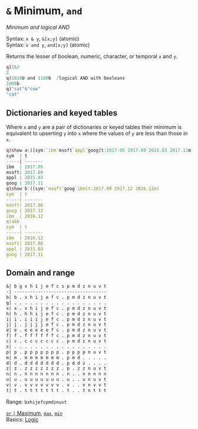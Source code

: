 # `&` Minimum, `and`



_Minimum and logical AND_

Syntax: `x & y`, `&[x;y]` (atomic)  
Syntax: `x and y`, `and[x;y]` (atomic)

Returns the lesser of boolean, numeric, character, or temporal `x` and `y`. 

```q
q)2&3
2
q)1010b and 1100b  /logical AND with booleans
1000b
q)"sat"&"cow"
"cat"
```


## Dictionaries and keyed tables

Where `x` and `y` are a pair of dictionaries or keyed tables their minimum is equivalent to upserting `y` into `x` where the values of `y` are less than those in `x`.

```q
q)show a:([sym:`ibm`msoft`appl`goog]t:2017.05 2017.09 2015.03 2017.11m)
sym  | t
-----| -------
ibm  | 2017.05
msoft| 2017.09
appl | 2015.03
goog | 2017.11
q)show b:([sym:`msoft`goog`ibm]t:2017.08 2017.12 2016.12m)
sym  | t
-----| -------
msoft| 2017.08
goog | 2017.12
ibm  | 2016.12
q)a&b
sym  | t
-----| -------
ibm  | 2016.12
msoft| 2017.08
appl | 2015.03
goog | 2017.11
```


## Domain and range

```txt
&| b g x h i j e f c s p m d z n u v t
-| -----------------------------------
b| b . x h i j e f c . p m d z n u v t
g| . . . . . . . . . . . . . . . . . .
x| x . x h i j e f c . p m d z n u v t
h| h . h h i j e f c . p m d z n u v t
i| i . i i i j e f c . p m d z n u v t
j| j . j j j j e f c . p m d z n u v t
e| e . e e e e e f c . p m d z n u v t
f| f . f f f f f f c . p m d z n u v t
c| c . c c c c c c c . p m d z n u v t
s| . . . . . . . . . . . . . . . . . .
p| p . p p p p p p p . p p p p n u v t
m| m . m m m m m m m . p m d . . . . .
d| d . d d d d d d d . p d d z . . . .
z| z . z z z z z z z . p . z z n u v t
n| n . n n n n n n n . n . . n n n n n
u| u . u u u u u u u . u . . u n u v t
v| v . v v v v v v v . v . . v n v v t
t| t . t t t t t t t . t . . t n t t t
```

Range: `bxhijefcpmdznuvt`

<i class="far fa-hand-point-right"></i> 
[`or` `|` Maximum](maximum.md), [`max`](max.md), [`min`](ref/min.md)  
Basics: [Logic](/basics/logic.md) 


